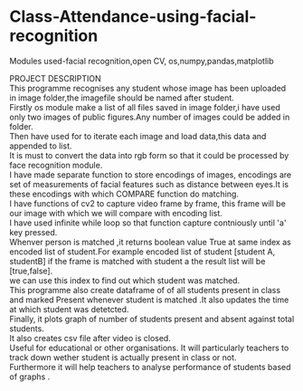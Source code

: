 # Class-Attendance-using-facial-recognition
Modules used-facial recognition,open CV, os,numpy,pandas,matplotlib

PROJECT  DESCRIPTION
<br>
This programme recognises any student whose image has been uploaded in image folder,the imagefile should be named after student.
<br>
Firstly os module make a list of all files saved in image folder,i have used only two images of public figures.Any number of images could be added in folder.
<br>
Then  have used for to iterate each image and load data,this data and appended to list.
<br>
It is must to convert the data into rgb form so that it could be processed by face recognition module.
<br>
I have made separate function to store encodings of images, encodings are set of measurements of facial features such as distance between eyes.It is these encodings with which COMPARE function do matching.
<br>
I have functions of cv2 to capture video frame by frame, this frame will be our image with which we will compare with encoding list.
<br>
I have used infinite while loop so that function capture contniously until 'a' key pressed.
<br>
Whenver person is matched ,it returns boolean value True at same index as encoded list of student.For example encoded list of student [student A, studentB] if the frame is matched with student a the result list will be [true,false].
<br>
we can use this index to find out which student was matched.
<br>
This programme also create dataframe of of all students present in class and marked Present whenever student is matched .It also updates the time at which student was detetcted.
<br>
Finally, it plots graph of number of students present and absent against total students.
<br>
It also creates csv file after video is closed.
<br>
Useful for educational or other organisations. It will particularly teachers to track down wether student is actually present in class or not.
<br>
Furthermore it will help teachers to analyse performance of students based of graphs .



